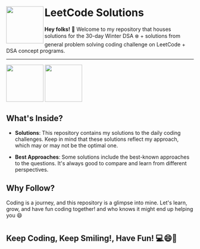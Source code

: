 # LeetCode Solutions <img src="https://upload.wikimedia.org/wikipedia/commons/a/ab/LeetCode_logo_white_no_text.svg" width="100" align="left"/>
**Hey folks!** 👋 Welcome to my repository that houses solutions for the 30-day Winter DSA ❄️ + solutions from general problem solving coding challenge on LeetCode + DSA concept programs.

---
<p align=left>
<img src="https://cdn.jsdelivr.net/gh/devicons/devicon@latest/icons/c/c-original.svg" height="100"/>
<img src="https://cdn.jsdelivr.net/gh/devicons/devicon/icons/cplusplus/cplusplus-original.svg" height="100"/>
</p>
<!-- #### Question count : **44** *(15-02-2024)* -->


## What's Inside?

- **Solutions**: This repository contains my solutions to the daily coding challenges. Keep in mind that these solutions reflect my approach, which may or may not be the optimal one.

- **Best Approaches**: Some solutions include the best-known approaches to the questions. It's always good to compare and learn from different perspectives.

<!-- - **Excel Sheets**: Look out for the Excel sheets! I'll be sharing 30-day roadmap tailored for both beginners and advanced coders . -->

## Why Follow?

Coding is a journey,  and this repository is a glimpse into mine. Let's learn, grow, and have fun coding together! and who knows it might end up helping you 😄

#
## **Keep Coding, Keep Smiling!, Have Fun!** 💻😄🚀



